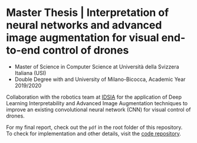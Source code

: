 
# Master Thesis | Interpretation of neural networks and advanced image augmentation for visual end-to-end control of drones

- Master of Science in Computer Science at Università della Svizzera Italiana (USI)
- Double Degree with  and University of Milano-Bicocca, Academic Year 2019/2020

Collaboration with the robotics team at [IDSIA](http://www.idsia.ch/) for the application of Deep Learning Interpretability and Advanced Image Augmentation techniques to improve an existing convolutional neural network (CNN) for visual control of drones.  

For my final report, check out the `pdf` in the root folder of this repository.  
To check for implementation and other details, visit the [code repository](https://github.com/mferri17/cnn-drone-befree).
